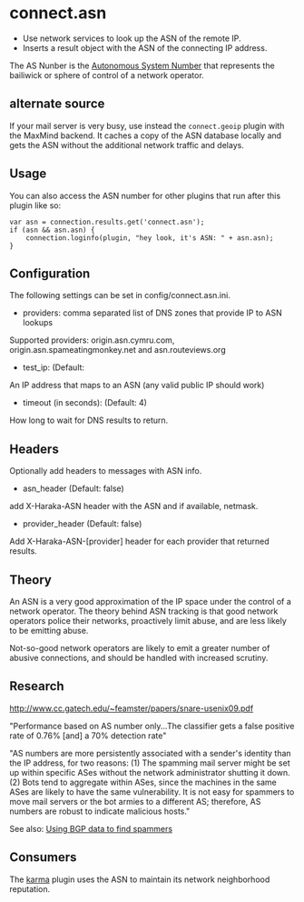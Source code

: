 # connect.asn

* Use network services to look up the ASN of the remote IP.
* Inserts a result object with the ASN of the connecting IP address.

The AS Nunber is the [Autonomous System Number](http://en.wikipedia.org/wiki/Autonomous_System_(Internet))
that represents the bailiwick or sphere of control of a network operator.

## alternate source

If your mail server is very busy, use instead the `connect.geoip`
plugin with the MaxMind backend. It caches a copy of the ASN database locally
and gets the ASN without the additional network traffic and delays.

## Usage

You can also access the ASN number for other plugins that run after this plugin like so:

    var asn = connection.results.get('connect.asn');
    if (asn && asn.asn) {
        connection.loginfo(plugin, "hey look, it's ASN: " + asn.asn);
    }


## Configuration

The following settings can be set in config/connect.asn.ini.

* providers: comma separated list of DNS zones that provide IP to ASN lookups

Supported providers: origin.asn.cymru.com, origin.asn.spameatingmonkey.net
and asn.routeviews.org

* test\_ip: (Default:

An IP address that maps to an ASN (any valid public IP should work)

* timeout (in seconds): (Default: 4)

How long to wait for DNS results to return.


## Headers

Optionally add headers to messages with ASN info.

* asn\_header (Default: false)

add X-Haraka-ASN header with the ASN and if available, netmask.

* provider\_header (Default: false)

Add X-Haraka-ASN-[provider] header for each provider that returned results.


## Theory

An ASN is a very good approximation of the IP space under the control
of a network operator. The theory behind ASN tracking is that good network
operators police their networks, proactively limit abuse, and are less likely
to be emitting abuse.

Not-so-good network operators are likely to emit a greater number of abusive
connections, and should be handled with increased scrutiny.


## Research

http://www.cc.gatech.edu/~feamster/papers/snare-usenix09.pdf

"Performance based on AS number only...The classifier gets a false positive
rate of 0.76% [and] a 70% detection rate"

"AS numbers are more persistently associated with a sender's
identity than the IP address, for two reasons: (1) The spamming mail server
might be set up within specific ASes without the network administrator
shutting it down. (2) Bots tend to aggregate within ASes, since the machines
in the same ASes are likely to have the same vulnerability. It is not easy for
spammers to move mail servers or the bot armies to a different AS; therefore,
AS numbers are robust to indicate malicious hosts."

See also: [Using BGP data to find spammers](http://www.bgpmon.net/using-bgp-data-to-find-spammers/)

## Consumers

The [karma](/manual/plugins/karma.html) plugin uses the ASN to maintain
its network neighborhood reputation.
